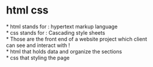 <h1>html css</h1>
* html stands for : hypertext  markup language<br>
* css stands for : Cascading style sheets<br>
* Those are the front end of a website project which client <br>
	can see and interact with !<br>
	* html that holds data and organize the sections<br>
	* css that styling the page 
